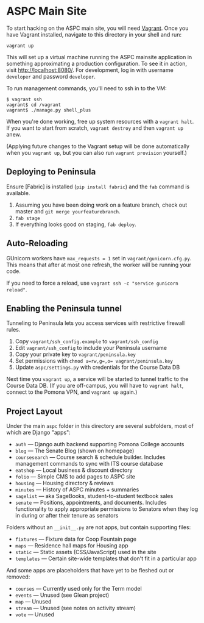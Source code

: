 # ASPC Main Site #

To start hacking on the ASPC main site, you will need [Vagrant]. Once you have
Vagrant installed, navigate to this directory in your shell and run:

    vagrant up

This will set up a virtual machine running the ASPC mainsite application in
something approximating a production configuration. To see it in action, visit 
[http://localhost:8080/]. For development, log in with username `developer` and 
password `developer`.

To run management commands, you'll need to ssh in to the VM:

    $ vagrant ssh
    vagrant$ cd /vagrant
    vagrant$ ./manage.py shell_plus

When you're done working, free up system resources with a `vagrant halt`. If you
want to start from scratch, `vagrant destroy` and then `vagrant up` anew.

(Applying future changes to the Vagrant setup will be done automatically when 
you `vagrant up`, but you can also run `vagrant provision` yourself.)

## Deploying to Peninsula ##

Ensure [Fabric] is installed (`pip install fabric`) and the `fab` command is
available.

  1. Assuming you have been doing work on a feature branch, check out master and
     `git merge yourfeaturebranch`.
  2. `fab stage`
  3. If everything looks good on staging, `fab deploy`.

## Auto-Reloading ##

GUnicorn workers have `max_requests = 1` set in `vagrant/gunicorn.cfg.py`. This
means that after at most one refresh, the worker will be running your code.

If you need to force a reload, use `vagrant ssh -c "service gunicorn reload"`.

## Enabling the Peninsula tunnel ##

Tunneling to Peninsula lets you access services with restrictive firewall rules.

  1. Copy `vagrant/ssh_config.example` to `vagrant/ssh_config`
  2. Edit `vagrant/ssh_config` to include your Peninsula username
  3. Copy your private key to `vagrant/peninsula.key`
  4. Set permissions with `chmod u=rw,g=,o= vagrant/peninsula.key`
  5. Update `aspc/settings.py` with credentials for the Course Data DB

Next time you `vagrant up`, a service will be started to tunnel traffic to the
Course Data DB. (If you are off-campus, you will have to `vagrant halt`,
connect to the Pomona VPN, and `vagrant up` again.)

## Project Layout ##

Under the main `aspc` folder in this directory are several subfolders, most of
which are Django "apps":

  - `auth` — Django auth backend supporting Pomona College accounts
  - `blog` — The Senate Blog (shown on homepage)
  - `coursesearch` — Course search & schedule builder. 
    Includes management commands to sync with ITS course database
  - `eatshop` — Local business & discount directory
  - `folio` — Simple CMS to add pages to ASPC site
  - `housing` — Housing directory & reviews
  - `minutes` — History of ASPC minutes + summaries
  - `sagelist` — aka SageBooks, student-to-student textbook sales
  - `senate` — Positions, appointments, and documents. Includes functionality
    to apply appropriate permissions to Senators when they log in during or 
    after their tenure as senators

Folders without an `__init__.py` are not apps, but contain supporting files:

  - `fixtures` — Fixture data for Coop Fountain page
  - `maps` — Residence hall maps for Housing app
  - `static` — Static assets (CSS/JavaScript) used in the site
  - `templates` — Certain site-wide templates that don't fit in a
    particular app

And some apps are placeholders that have yet to be fleshed out or removed:

  - `courses` — Currently used only for the Term model
  - `events` — Unused (see Glean project)
  - `map` — Unused
  - `stream` — Unused (see notes on activity stream)
  - `vote` — Unused

[Vagrant]: http://vagrantup.com
[http://localhost:8080/]: http://localhost:8000/
